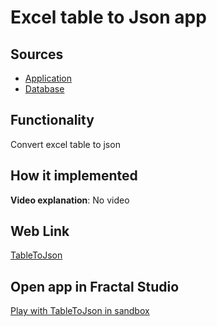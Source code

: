 # Excel table to Json app

## Sources

- [Application](https://github.com/fraplat/FractalPlatform/tree/main/FractalPlatform.Examples/Applications/TableToJson/TableToJsonAppApplication.cs)
- [Database](https://github.com/fraplat/FractalPlatform/tree/main/FractalPlatform.Examples/Databases/TableToJson)

## Functionality

Convert excel table to json

## How it implemented

**Video explanation**: No video

## Web Link

[TableToJson](https://fraplat.tech/jupiter/TableToJson)

## Open app in Fractal Studio

[Play with TableToJson in sandbox](https://fraplat.tech/mars/FractalStudio/?tag=TableToJson+template)


